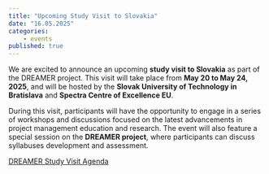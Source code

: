 ```yaml
---
title: "Upcoming Study Visit to Slovakia"
date: "16.05.2025"
categories:
    - events
published: true
---
```


We are excited to announce an upcoming **study visit to Slovakia** as part of the DREAMER project. This visit will take place from **May 20 to May 24, 2025**, and will be hosted by the  **Slovak University of Technology in Bratislava** and **Spectra Centre of Excellence EU**.

During this visit, participants will have the opportunity to engage in a series of workshops and discussions focused on the latest advancements in project management education and research. The event will also feature a special session on the **DREAMER project**, where participants can discuss syllabuses development and assessment.

[DREAMER Study Visit Agenda](https://drive.google.com/file/d/1Kpi1Gt8-z8YkcOBeFxnOdQy5Ov3NtZrK/view?usp=sharing)